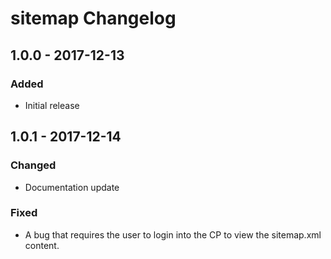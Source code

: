 # sitemap Changelog

## 1.0.0 - 2017-12-13
### Added
- Initial release

## 1.0.1 - 2017-12-14
### Changed
- Documentation update

### Fixed
- A bug that requires the user to login into the CP to view the sitemap.xml content.